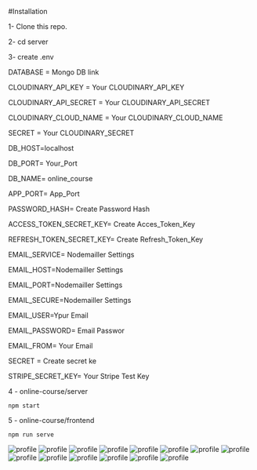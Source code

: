 #Installation

1- Clone this repo.

2- cd server

3- create .env

  DATABASE = Mongo DB link

  CLOUDINARY_API_KEY = Your CLOUDINARY_API_KEY

  CLOUDINARY_API_SECRET = Your CLOUDINARY_API_SECRET

  CLOUDINARY_CLOUD_NAME = Your CLOUDINARY_CLOUD_NAME

  SECRET = Your CLOUDINARY_SECRET

  DB_HOST=localhost

  DB_PORT= Your_Port

  DB_NAME= online_course

  APP_PORT= App_Port

  PASSWORD_HASH= Create Password Hash

  ACCESS_TOKEN_SECRET_KEY= Create Acces_Token_Key

  REFRESH_TOKEN_SECRET_KEY= Create Refresh_Token_Key

  EMAIL_SERVICE= Nodemailler Settings

  EMAIL_HOST=Nodemailler Settings

  EMAIL_PORT=Nodemailler Settings

  EMAIL_SECURE=Nodemailler Settings

  EMAIL_USER=Ypur Email

  EMAIL_PASSWORD= Email Passwor

  EMAIL_FROM= Your Email

  SECRET = Create secret ke

  STRIPE_SECRET_KEY= Your Stripe Test Key


4 - online-course/server


    npm start

5 - online-course/frontend

    npm run serve
    

![profile](https://github.com/nurovic/online-course/blob/updated/image/1.PNG?raw=true)
![profile](https://github.com/nurovic/online-course/blob/updated/image/2.PNG?raw=true)
![profile](https://github.com/nurovic/online-course/blob/updated/image/3.PNG?raw=true)
![profile](https://github.com/nurovic/online-course/blob/updated/image/4.PNG?raw=true)
![profile](https://github.com/nurovic/online-course/blob/updated/image/5.PNG?raw=true)
![profile](https://github.com/nurovic/online-course/blob/updated/image/6.PNG?raw=true)
![profile](https://github.com/nurovic/online-course/blob/updated/image/7.PNG?raw=true)
![profile](https://github.com/nurovic/online-course/blob/updated/image/8.PNG?raw=true)
![profile](https://github.com/nurovic/online-course/blob/updated/image/9.PNG?raw=true)
![profile](https://github.com/nurovic/online-course/blob/updated/image/10.PNG?raw=true)
![profile](https://github.com/nurovic/online-course/blob/updated/image/11.PNG?raw=true)
![profile](https://github.com/nurovic/online-course/blob/updated/image/12.PNG?raw=true)
![profile](https://github.com/nurovic/online-course/blob/updated/image/13.PNG?raw=true)
![profile](https://github.com/nurovic/online-course/blob/updated/image/14.PNG?raw=true)

